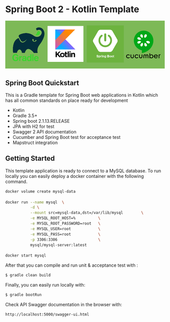  # Spring Boot 2 - Kotlin Template

![](docs/image.png)


## Spring Boot Quickstart 
 
This is a Gradle template for Spring Boot web applications in Kotlin 
which has all common standards on place ready for development

- Kotlin 
- Gradle 3.5+
- Spring boot 2.1.13.RELEASE 
- JPA with H2 for test
- Swagger 2 API documentation 
- Cucumber and Spring Boot test for acceptance test
- Mapstruct integration  

## Getting Started

This template application is ready to connect to a MySQL database. To run locally you can easily deploy a docker container 
with the following command. 

```bash
docker volume create mysql-data

docker run --name mysql  \
           -d \
           --mount src=mysql-data,dst=/var/lib/mysql        \
           -e MYSQL_ROOT_HOST=%          \
           -e MYSQL_ROOT_PASSWORD=root   \
           -e MYSQL_USER=root            \
           -e MYSQL_PASS=root            \
           -p 3306:3306                  \
           mysql/mysql-server:latest

docker start mysql
```

After that you can compile and run unit & acceptance test with :

```sh 
$ gradle clean build
```

Finally, you can easily run locally with:

```sh 
$ gradle bootRun
```

Check API Swagger documentation in the browser with:

```
http://localhost:5000/swagger-ui.html
```

